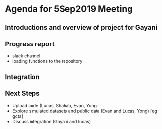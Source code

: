 # Agenda for 5Sep2019 Meeting
## Introductions and overview of project for Gayani
## Progress report 
  - slack channel
  - loading functions to the repository
## Integration
## Next Steps
  - Upload code (Lucas, Shahab, Evan, Yong)
  - Explore simulated datasets and public data (Evan and Lucas, Yong) [eg gcta]
  - Discuss integration (Gayani and lucas)
